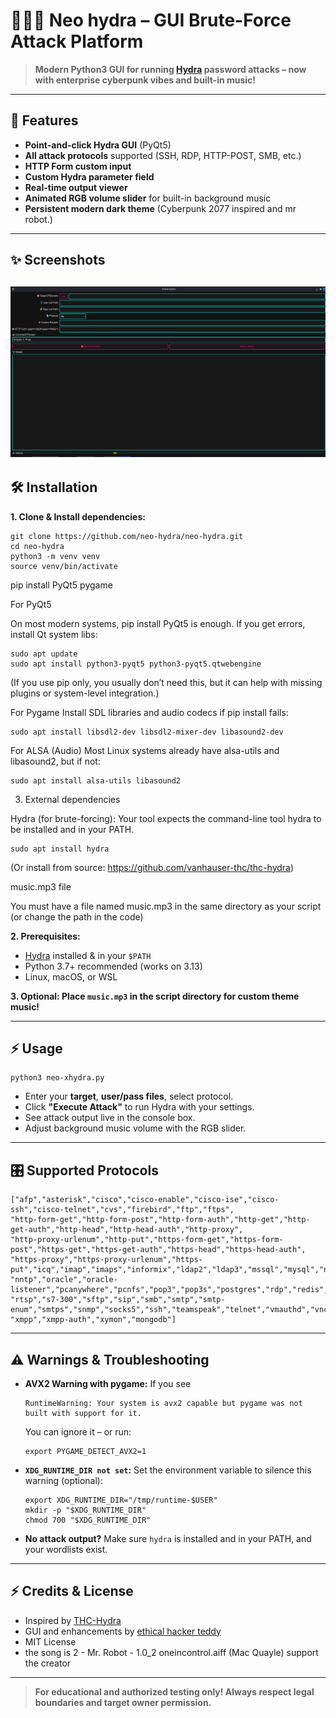 
# 🐉🐉🐉 Neo hydra – GUI Brute-Force Attack Platform

> **Modern Python3 GUI for running [Hydra](https://github.com/vanhauser-thc/thc-hydra) password attacks – now with enterprise cyberpunk vibes and built-in music!**

---

## 🚀 Features

- **Point-and-click Hydra GUI** (PyQt5)
- **All attack protocols** supported (SSH, RDP, HTTP-POST, SMB, etc.)
- **HTTP Form custom input**
- **Custom Hydra parameter field**
- **Real-time output viewer**
- **Animated RGB volume slider** for built-in background music
- **Persistent modern dark theme** (Cyberpunk 2077 inspired and mr robot.)

---
## ✨ Screenshots

![Screenshot](https://raw.githubusercontent.com/s-b-repo/neo-hydra/main/neo.png)
---



## 🛠️ Installation

**1. Clone & Install dependencies:**
```
git clone https://github.com/neo-hydra/neo-hydra.git
cd neo-hydra
python3 -m venv venv
source venv/bin/activate
````
pip install PyQt5 pygame

For PyQt5

On most modern systems, pip install PyQt5 is enough.
If you get errors, install Qt system libs:
````
sudo apt update
sudo apt install python3-pyqt5 python3-pyqt5.qtwebengine
````
(If you use pip only, you usually don’t need this, but it can help with missing plugins or system-level integration.)

For Pygame
Install SDL libraries and audio codecs if pip install fails:
````
sudo apt install libsdl2-dev libsdl2-mixer-dev libasound2-dev
````
For ALSA (Audio)
Most Linux systems already have alsa-utils and libasound2, but if not:
````
sudo apt install alsa-utils libasound2
````
3. External dependencies

Hydra (for brute-forcing):
Your tool expects the command-line tool hydra to be installed and in your PATH.
````
sudo apt install hydra
````
(Or install from source: https://github.com/vanhauser-thc/thc-hydra)

music.mp3 file

You must have a file named music.mp3 in the same directory as your script (or change the path in the code)


**2. Prerequisites:**

* [Hydra](https://github.com/vanhauser-thc/thc-hydra) installed & in your `$PATH`
* Python 3.7+ recommended (works on 3.13)
* Linux, macOS, or WSL

**3. Optional: Place `music.mp3` in the script directory for custom theme music!**

---

## ⚡ Usage

```
python3 neo-xhydra.py
```

* Enter your **target**, **user/pass files**, select protocol.
* Click **"Execute Attack"** to run Hydra with your settings.
* See attack output live in the console box.
* Adjust background music volume with the RGB slider.

---

## 🎛️ Supported Protocols

```
["afp","asterisk","cisco","cisco-enable","cisco-ise","cisco-ssh","cisco-telnet","cvs","firebird","ftp","ftps",
"http-form-get","http-form-post","http-form-auth","http-get","http-get-auth","http-head","http-head-auth","http-proxy",
"http-proxy-urlenum","http-put","https-form-get","https-form-post","https-get","https-get-auth","https-head","https-head-auth",
"https-proxy","https-proxy-urlenum","https-put","icq","imap","imaps","informix","ldap2","ldap3","mssql","mysql","ncp",
"nntp","oracle","oracle-listener","pcanywhere","pcnfs","pop3","pop3s","postgres","rdp","redis","rexec","rlogin","rsh",
"rtsp","s7-300","sftp","sip","smb","smtp","smtp-enum","smtps","snmp","socks5","ssh","teamspeak","telnet","vmauthd","vnc",
"xmpp","xmpp-auth","xymon","mongodb"]
```

---

## ⚠️ Warnings & Troubleshooting

* **AVX2 Warning with pygame:**
  If you see

  ```
  RuntimeWarning: Your system is avx2 capable but pygame was not built with support for it.
  ```

  You can ignore it – or run:

  ```
  export PYGAME_DETECT_AVX2=1
  ```

* **`XDG_RUNTIME_DIR not set`:**
  Set the environment variable to silence this warning (optional):

  ```
  export XDG_RUNTIME_DIR="/tmp/runtime-$USER"
  mkdir -p "$XDG_RUNTIME_DIR"
  chmod 700 "$XDG_RUNTIME_DIR"
  ```

* **No attack output?**
  Make sure `hydra` is installed and in your PATH, and your wordlists exist.

---



## ⚡ Credits & License

* Inspired by [THC-Hydra](https://github.com/vanhauser-thc/thc-hydra)
* GUI and enhancements by [ethical hacker teddy](https://github.com/s-b-repo/)
* MIT License
* the song is 2 - Mr. Robot - 1.0_2 oneincontrol.aiff (Mac Quayle) support the creator
---

> **For educational and authorized testing only! Always respect legal boundaries and target owner permission.**

```
